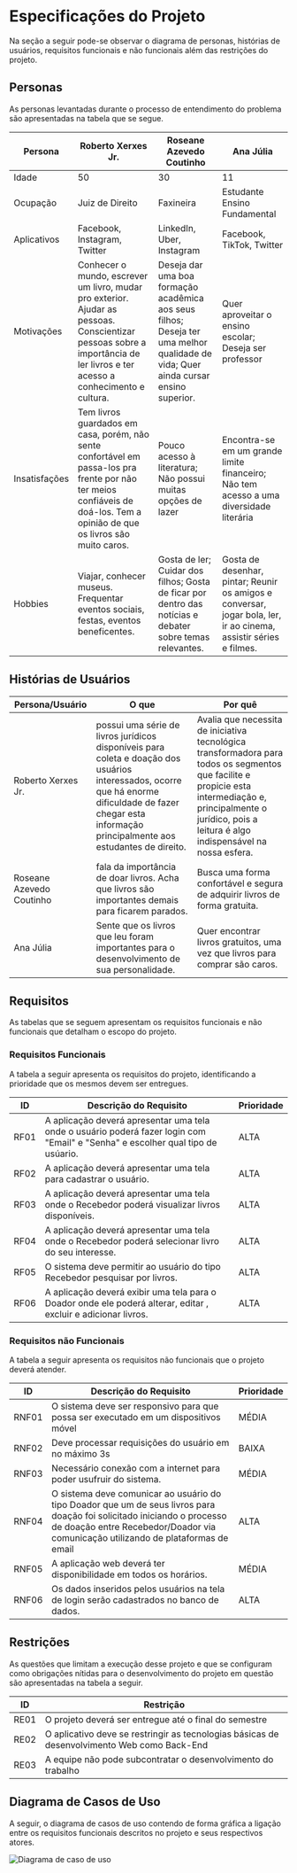 # Especificações do Projeto

Na seção a seguir pode-se observar o diagrama de personas, histórias de usuários, requisitos funcionais e não funcionais além das restrições do projeto.

## Personas

As personas levantadas durante o processo de entendimento do problema são apresentadas na tabela que se segue.

| Persona     | Roberto Xerxes Jr. | Roseane Azevedo Coutinho | Ana Júlia                    |
|-------------|--------------------|--------------------------|------------------------------|
| Idade       | 50                 | 30                       | 11                           |
| Ocupação    | Juiz de Direito    | Faxineira                | Estudante Ensino Fundamental |
| Aplicativos | Facebook, Instagram, Twitter | LinkedIn, Uber, Instagram | Facebook, TikTok, Twitter
| Motivações  | Conhecer o mundo, escrever um livro, mudar pro exterior. Ajudar as pessoas. Conscientizar pessoas sobre a importância de ler livros e ter acesso a conhecimento e cultura.            | Deseja dar uma boa formação acadêmica aos seus filhos; Deseja ter uma melhor qualidade de vida; Quer ainda cursar ensino superior. |                                     Quer aproveitar o ensino escolar; Deseja ser professor |
| Insatisfações | Tem livros guardados em casa, porém, não sente confortável em passa-los pra frente por não ter meios confiáveis de doá-los. Tem a opinião de que os livros são muito caros.| Pouco acesso à literatura; Não possui muitas opções de lazer | Encontra-se em um grande limite financeiro; Não tem acesso a uma diversidade literária |
| Hobbies | Viajar, conhecer museus. Frequentar eventos sociais, festas, eventos beneficentes. | Gosta de ler; Cuidar dos filhos; Gosta de ficar por dentro das notícias e debater sobre temas relevantes. | Gosta de desenhar, pintar; Reunir os amigos e conversar, jogar bola, ler, ir ao cinema, assistir séries e filmes. |

## Histórias de Usuários

| Persona/Usuário          | O que | Por quê |
|--------------------------|-------|---------|
| Roberto Xerxes Jr.       | possui uma série de livros jurídicos disponíveis para coleta e doação dos usuários interessados, ocorre que há enorme dificuldade de fazer chegar esta informação principalmente aos estudantes de direito. | Avalia que necessita de iniciativa tecnológica transformadora para todos os segmentos que facilite e propicie esta intermediação e, principalmente o jurídico, pois a leitura é algo indispensável na nossa esfera. |
| Roseane Azevedo Coutinho | fala da importância de doar livros. Acha que livros são importantes demais para ficarem parados. | Busca uma forma confortável e segura de adquirir livros de forma gratuita. | 
| Ana Júlia                | Sente que os livros que leu foram importantes para o desenvolvimento de sua personalidade. | Quer encontrar livros gratuitos, uma vez que livros para comprar são caros. |

## Requisitos

As tabelas que se seguem apresentam os requisitos funcionais e não funcionais que detalham o escopo do projeto.

### Requisitos Funcionais

A tabela a seguir apresenta os requisitos do projeto, identificando a prioridade que os mesmos devem ser entregues.

|ID      | Descrição do Requisito  | Prioridade|
|--------|-------------------------|-----------|
|RF01   | A aplicação deverá apresentar uma tela onde o usuário poderá fazer login com "Email" e "Senha" e escolher qual tipo de usúario. |ALTA| 
|RF02   | A aplicação deverá apresentar uma tela para cadastrar o usuário. |ALTA|
|RF03   | A aplicação deverá apresentar uma tela onde o Recebedor poderá visualizar livros disponíveis. |ALTA|
|RF04   | A aplicação deverá apresentar uma tela onde o Recebedor poderá selecionar livro do seu interesse. |ALTA|
|RF05   | O sistema deve permitir ao usuário do tipo Recebedor pesquisar por livros. |ALTA|
|RF06   | A aplicação deverá exibir uma tela para o Doador onde ele poderá alterar, editar , excluir e adicionar livros. |ALTA|



### Requisitos não Funcionais
A tabela a seguir apresenta os requisitos não funcionais que o projeto deverá atender.

|ID     | Descrição do Requisito  |Prioridade |
|-------|-------------------------|-----------|
|RNF01| O sistema deve ser responsivo para que possa ser executado em um dispositivos móvel | MÉDIA | 
|RNF02| Deve processar requisições do usuário em no máximo 3s |  BAIXA | 
|RNF03| Necessário conexão com a internet para poder usufruir do sistema.| MÉDIA | 
|RNF04| O sistema deve comunicar ao usuário do tipo Doador que um de seus livros para doação foi solicitado iniciando o processo de doação entre Recebedor/Doador via comunicação utilizando de plataformas de email |ALTA|
|RNF05| A aplicação web deverá ter disponibilidade em todos os horários. |MÉDIA|
|RNF06|Os dados inseridos pelos usuários na tela de login serão cadastrados no banco de dados.|ALTA|

## Restrições

As questões que limitam a execução desse projeto e que se configuram como obrigações nítidas para o desenvolvimento do projeto em questão são apresentadas na tabela a seguir.

|ID   | Restrição                                             |
|-----|-------------------------------------------------------|
|RE01| O projeto deverá ser entregue até o final do semestre |
|RE02| O aplicativo deve se restringir as tecnologias básicas de desenvolvimento Web como Back-End|
|RE03| A equipe não pode subcontratar o desenvolvimento do trabalho|

## Diagrama de Casos de Uso

A seguir, o diagrama de casos de uso contendo de forma gráfica a ligação entre os requisitos funcionais descritos no projeto e seus respectivos atores.

![Diagrama de caso de uso](https://user-images.githubusercontent.com/44789183/226129811-83688997-a48d-42d4-b176-838d35282087.jpeg)


